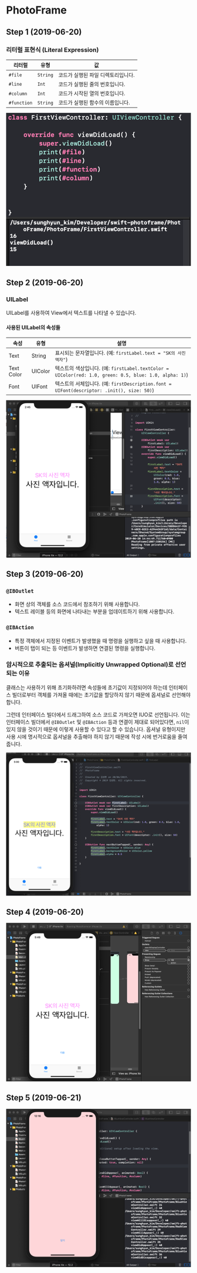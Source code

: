 # PhotoFrame

## Step 1 (2019-06-20)

### 리터럴 표현식 (Literal Expression)

리터럴 | 유형 | 값
------- | ---- | -----
`#file` | `String` | 코드가 실행된 파일 디렉토리입니다.
`#line` | `Int` | 코드가 실행된 줄의 번호입니다.
`#column` | `Int` | 코드가 시작된 열의 번호입니다.
`#function` | `String` | 코드가 실행된 함수의 이름입니다.

![리터럴_표현식](asset/리터럴_표현식.png)


## Step 2 (2019-06-20)

### UILabel

UILabel를 사용하여 View에서 텍스트를 나타낼 수 있습니다.

#### 사용된 UILabel의 속성들
속성 | 유형 | 설명
--- | --- | ---
Text | String | 표시되는 문자열입니다. (예: `firstLabel.text = "SK의 사진 액자"`)
Text Color | UIColor | 텍스트의 색상입니다. (예: `firstLabel.textColor = UIColor(red: 1.0, green: 0.5, blue: 1.0, alpha: 1)`)
Font | UIFont | 텍스트의 서체입니다. (예: `firstDescription.font = UIFont(descriptor: .init(), size: 50)`)

![Step2](asset/Step2_스크린샷.png)


## Step 3 (2019-06-20)

### `@IBOutlet`

- 화면 상의 객체를 소스 코드에서 참조하기 위해 사용합니다.
- 텍스트 레이블 등의 화면에 나타내는 부분을 업데이트하기 위해 사용합니다.

### `@IBAction`

- 특정 객체에서 지정된 이벤트가 발생했을 때 명령을 실행하고 싶을 때 사용합니다.
- 버튼이 탭이 되는 등 이벤트가 발생하면 연결된 명령을 실행합니다.

### 암시적으로 추출되는 옵셔널(Implicitly Unwrapped Optional)로 선언되는 이유

클래스는 사용하기 위해 초기화하려면 속성들에 초기값이 지정되어야 하는데 인터페이스 빌더로부터 객체를 가져올 때에는 초기값을 할당하지 않기 때문에 옵셔널로 선언해야 합니다.

그런데 인터페이스 빌더에서 드래그하여 소스 코드로 가져오면 IUO로 선언됩니다. 이는 인터페이스 빌더에서 `@IBOutlet` 및 `@IBAction` 등과 연결이 제대로 되어있다면, `nil`이 있지 않을 것이기 때문에 이렇게 사용할 수 있다고 할 수 있습니다. 옵셔널 유형이지만 사용 시에 명시적으로 옵셔널을 추출해야 하지 않기 때문에 작성 시에 번거로움을 줄여줍니다.

![Step3](asset/Step3_스크린샷.png)


## Step 4 (2019-06-20)

![Step4](asset/Step4_스크린샷.png)

## Step 5 (2019-06-21)

![Step5](asset/Step5_스크린샷.png)


